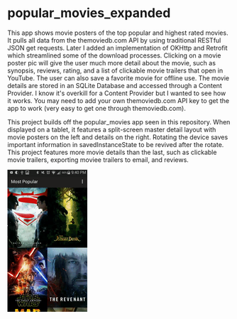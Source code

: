 # popular_movies_expanded
This app shows movie posters of the top popular and highest rated movies. It pulls all data from the themoviedb.com API by using traditional RESTful JSON get requests. Later I added an implementation of OKHttp and Retrofit which streamlined some of the download processes. Clicking on a movie poster pic will give the user much more detail about the movie, such as synopsis, reviews, rating, and a list of clickable movie trailers that open in YouTube. The user can also save a favorite movie for offline use. The movie details are stored in an SQLite Database and accessed through a Content Provider. I know it's overkill for a Content Provider but I wanted to see how it works. You may need to add your own themoviedb.com API key to get the app to work (very easy to get one through themoviedb.com).

This project builds off the popular_movies app seen in this repository. When displayed on a tablet, it features a split-screen master detail layout with movie posters on the left and details on the right. Rotating the device saves important information in savedInstanceState to be revived after the rotate. This project features more movie details than the last, such as clickable movie trailers, exporting moviee trailers to email, and reviews.

![](/phone.gif)
